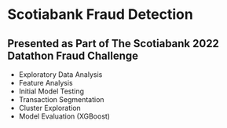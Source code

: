 # Scotiabank Fraud Detection

## Presented as Part of The Scotiabank 2022 Datathon Fraud Challenge

- Exploratory Data Analysis
- Feature Analysis
- Initial Model Testing
- Transaction Segmentation
- Cluster Exploration
- Model Evaluation (XGBoost)